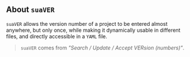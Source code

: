 About `suaVER`
-------------

`suaVER` allows the version number of a project to be entered almost anywhere, but only once, while making it dynamically usable in different files, and directly accessible in a `YAML` file.

> `suaVER` comes from *"Search / Update / Accept VERsion (numbers)"*.

<!-- VERSION - INFOS - AUTO - START -->

<!-- VERSION - INFOS - AUTO - END -->
